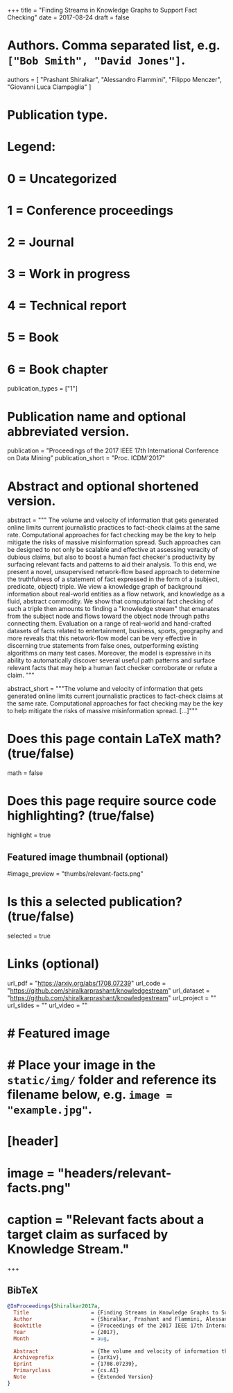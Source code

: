 +++
title = "Finding Streams in Knowledge Graphs to Support Fact Checking"
date = 2017-08-24
draft = false

# Authors. Comma separated list, e.g. `["Bob Smith", "David Jones"]`.
authors = [
    "Prashant Shiralkar",
    "Alessandro Flammini",
    "Filippo Menczer",
    "Giovanni Luca Ciampaglia"
]

# Publication type.
# Legend:
# 0 = Uncategorized
# 1 = Conference proceedings
# 2 = Journal
# 3 = Work in progress
# 4 = Technical report
# 5 = Book
# 6 = Book chapter
publication_types = ["1"]

# Publication name and optional abbreviated version.
publication = "Proceedings of the 2017 IEEE 17th International Conference on Data Mining"
publication_short = "Proc. ICDM'2017"

# Abstract and optional shortened version.
abstract = """ The volume and velocity of information that gets generated
online limits current journalistic practices to fact-check claims at the
same rate. Computational approaches for fact checking may be the key to
help mitigate the risks of massive misinformation spread. Such approaches
can be designed to not only be scalable and effective at assessing veracity
of dubious claims, but also to boost a human fact checker's productivity by
surfacing relevant facts and patterns to aid their analysis. To this end,
we present a novel, unsupervised network-flow based approach to determine
the truthfulness of a statement of fact expressed in the form of a
(subject, predicate, object) triple. We view a knowledge graph of
background information about real-world entities as a flow network, and
knowledge as a fluid, abstract commodity. We show that computational fact
checking of such a triple then amounts to finding a "knowledge stream" that
emanates from the subject node and flows toward the object node through
paths connecting them. Evaluation on a range of real-world and hand-crafted
datasets of facts related to entertainment, business, sports, geography and
more reveals that this network-flow model can be very effective in
discerning true statements from false ones, outperforming existing
algorithms on many test cases. Moreover, the model is expressive in its
ability to automatically discover several useful path patterns and surface
relevant facts that may help a human fact checker corroborate or refute a
claim. """

abstract_short = """The volume and velocity of information that gets generated
online limits current journalistic practices to fact-check claims at the
same rate. Computational approaches for fact checking may be the key to
help mitigate the risks of massive misinformation spread. [...]"""

# Does this page contain LaTeX math? (true/false)
math = false

# Does this page require source code highlighting? (true/false)
highlight = true

## Featured image thumbnail (optional)
#image_preview = "thumbs/relevant-facts.png"

# Is this a selected publication? (true/false)
selected = true

# Links (optional)
url_pdf = "https://arxiv.org/abs/1708.07239"
url_code = "https://github.com/shiralkarprashant/knowledgestream"
url_dataset = "https://github.com/shiralkarprashant/knowledgestream"
url_project = ""
url_slides = ""
url_video = ""

# # Featured image
# # Place your image in the `static/img/` folder and reference its filename below, e.g. `image = "example.jpg"`.
# [header]
# image = "headers/relevant-facts.png"
# caption = "Relevant facts about a target claim as surfaced by Knowledge Stream."

+++

## BibTeX
```bibtex
@InProceedings{Shiralkar2017a,
  Title                    = {Finding Streams in Knowledge Graphs to Support Fact Checking},
  Author                   = {Shiralkar, Prashant and Flammini, Alessandro and Menczer, Filippo and Ciampaglia, Giovanni Luca},
  Booktitle                = {Proceedings of the 2017 IEEE 17th International Conference on Data Mining},
  Year                     = {2017},
  Month                    = aug,

  Abstract                 = {The volume and velocity of information that gets generated online limits current journalistic practices to fact-check claims at the same rate. Computational approaches for fact checking may be the key to help mitigate the risks of massive misinformation spread. Such approaches can be designed to not only be scalable and effective at assessing veracity of dubious claims, but also to boost a human fact checker's productivity by surfacing relevant facts and patterns to aid their analysis. To this end, we present a novel, unsupervised network-flow based approach to determine the truthfulness of a statement of fact expressed in the form of a (subject, predicate, object) triple. We view a knowledge graph of background information about real-world entities as a flow network, and knowledge as a fluid, abstract commodity. We show that computational fact checking of such a triple then amounts to finding a "knowledge stream" that emanates from the subject node and flows toward the object node through paths connecting them. Evaluation on a range of real-world and hand-crafted datasets of facts related to entertainment, business, sports, geography and more reveals that this network-flow model can be very effective in discerning true statements from false ones, outperforming existing algorithms on many test cases. Moreover, the model is expressive in its ability to automatically discover several useful path patterns and surface relevant facts that may help a human fact checker corroborate or refute a claim.}
  Archiveprefix            = {arXiv},
  Eprint                   = {1708.07239},
  Primaryclass             = {cs.AI}
  Note                     = {Extended Version}
}
```
